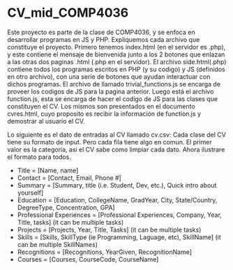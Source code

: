 # CV_mid_COMP4036

Este proyecto es parte de la clase de COMP4036, y se enfoca en desarrollar
programas en JS y PHP. Expliquemos cada archivo que constituye el proyecto.
Primero tenemos index.html (en el servidor es .php), y este contiene el mensaje
de bienvenida junto a los 2 botones que enlazan a las otras dos paginas .html
(.php en el servidor). El archivo side.html(.php) contiene todos los programas
escritos en PHP (y su codigo) y JS (definidos en otro archivo), con una serie
de botones que ayudan interactuar con dichos programas. El archivo de llamado
trivial_functions.js se encarga de proveer los codigos de JS para la pagina anterior.
Luego está el archivo function.js, esta se encarga de hacer el codigo de JS para
las clases que constituyen el CV. Los mismos son presentados en el documento
cvres.html, cuyo proposito es recibir la información de function.js y demostrar al
usuario el CV.


Lo siguiente es el dato de entradas al CV llamado cv.csv: Cada clase del CV tiene su
formato de input. Pero cada fila tiene algo en comun. El primer valor es la categoria,
asi el CV sabe como limpiar cada dato. Ahora ilustrare el formato para todos.

- Title = [Name, name]
- Contact = [Contact, Email, Phone #]
- Summary = [Summary, title (i.e. Student, Dev, etc.), Quick intro about yourself]
- Education = [Education, CollegeName, GradYear, City, State/Country, DegreeType, Concentration, GPA]
- Professional Experiences = [Professional Experiences, Company, Year, Title, tasks] (it can be multiple tasks)
- Projects = [Projects, Year, Title, Tasks] (it can be multiple tasks)
- Skills = [Skills, SkillType (ie Programming, Laguage, etc), SkillName] (it can be multiple SkillNames)
- Recognitions = [Recognitions, YearGiven, RecognitionName]
- Courses = [Courses, CourseCode, CourseName]
